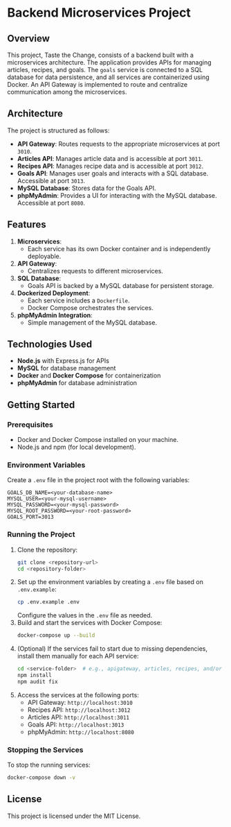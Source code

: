 # Backend Microservices Project

## Overview
This project, Taste the Change, consists of a backend built with a microservices architecture. The application provides APIs for managing articles, recipes, and goals. The `goals` service is connected to a SQL database for data persistence, and all services are containerized using Docker. An API Gateway is implemented to route and centralize communication among the microservices.

## Architecture
The project is structured as follows:
- **API Gateway**: Routes requests to the appropriate microservices at port `3010`.
- **Articles API**: Manages article data and is accessible at port `3011`.
- **Recipes API**: Manages recipe data and is accessible at port `3012`.
- **Goals API**: Manages user goals and interacts with a SQL database. Accessible at port `3013`.
- **MySQL Database**: Stores data for the Goals API.
- **phpMyAdmin**: Provides a UI for interacting with the MySQL database. Accessible at port `8080`.

## Features
1. **Microservices**:
   - Each service has its own Docker container and is independently deployable.
2. **API Gateway**:
   - Centralizes requests to different microservices.
3. **SQL Database**:
   - Goals API is backed by a MySQL database for persistent storage.
4. **Dockerized Deployment**:
   - Each service includes a `Dockerfile`.
   - Docker Compose orchestrates the services.
5. **phpMyAdmin Integration**:
   - Simple management of the MySQL database.

## Technologies Used
- **Node.js** with Express.js for APIs
- **MySQL** for database management
- **Docker** and **Docker Compose** for containerization
- **phpMyAdmin** for database administration

## Getting Started
### Prerequisites
- Docker and Docker Compose installed on your machine.
- Node.js and npm (for local development).

### Environment Variables
Create a `.env` file in the project root with the following variables:
```env
GOALS_DB_NAME=<your-database-name>
MYSQL_USER=<your-mysql-username>
MYSQL_PASSWORD=<your-mysql-password>
MYSQL_ROOT_PASSWORD=<your-root-password>
GOALS_PORT=3013
```

### Running the Project
1. Clone the repository:
   ```bash
   git clone <repository-url>
   cd <repository-folder>
   ```
2. Set up the environment variables by creating a `.env` file based on `.env.example`:
   ```bash
   cp .env.example .env
   ```
   Configure the values in the `.env` file as needed.
3. Build and start the services with Docker Compose:
   ```bash
   docker-compose up --build
   ```
4. (Optional) If the services fail to start due to missing dependencies, install them manually for each API service:
   ```bash
   cd <service-folder>  # e.g., apigateway, articles, recipes, and/or goals
   npm install
   npm audit fix
   ```
5. Access the services at the following ports:
   - API Gateway: `http://localhost:3010`
   - Recipes API: `http://localhost:3012`
   - Articles API: `http://localhost:3011`
   - Goals API: `http://localhost:3013`
   - phpMyAdmin: `http://localhost:8080`

### Stopping the Services
To stop the running services:
```bash
docker-compose down -v
```
## License
This project is licensed under the MIT License.
